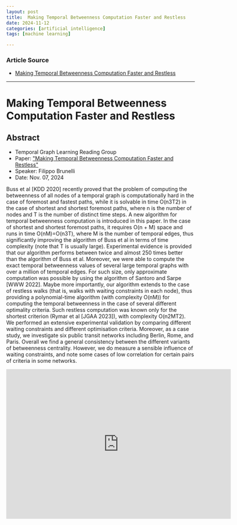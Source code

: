 ```yaml
---
layout: post
title:  Making Temporal Betweenness Computation Faster and Restless
date: 2024-11-12
categories: [artificial intelligence]
tags: [machine learning]

---
```


### Article Source


* [Making Temporal Betweenness Computation Faster and Restless](https://www.youtube.com/watch?v=jH0m-gjJ72c)

---



# Making Temporal Betweenness Computation Faster and Restless


## Abstract

* Temporal Graph Learning Reading Group
* Paper: ["Making Temporal Betweenness Computation Faster and Restless"](https://dl.acm.org/doi/10.1145/3637528.3671825)
* Speaker: Filippo Brunelli
* Date: Nov. 07, 2024

Buss et al [KDD 2020] recently proved that the problem of computing the betweenness of all nodes of a temporal graph is computationally hard in the case of foremost and fastest paths, while it is solvable in time O(n3T2) in the case of shortest and shortest foremost paths, where n is the number of nodes and T is the number of distinct time steps. A new algorithm for temporal betweenness computation is introduced in this paper. In the case of shortest and shortest foremost paths, it requires O(n + M) space and runs in time O(nM)=O(n3T), where M is the number of temporal edges, thus significantly improving the algorithm of Buss et al in terms of time complexity (note that T is usually large). Experimental evidence is provided that our algorithm performs between twice and almost 250 times better than the algorithm of Buss et al. Moreover, we were able to compute the exact temporal betweenness values of several large temporal graphs with over a million of temporal edges. For such size, only approximate computation was possible by using the algorithm of Santoro and Sarpe [WWW 2022]. Maybe more importantly, our algorithm extends to the case of restless walks (that is, walks with waiting constraints in each node), thus providing a polynomial-time algorithm (with complexity O(nM)) for computing the temporal betweenness in the case of several different optimality criteria. Such restless computation was known only for the shortest criterion (Rymar et al [JGAA 2023]), with complexity O(n2MT2). We performed an extensive experimental validation by comparing different waiting constraints and different optimisation criteria. Moreover, as a case study, we investigate six public transit networks including Berlin, Rome, and Paris. Overall we find a general consistency between the different variants of betweenness centrality. However, we do measure a sensible influence of waiting constraints, and note some cases of low correlation for certain pairs of criteria in some networks.

<iframe width="600" height="400" src="https://www.youtube.com/embed/jH0m-gjJ72c?si=WQnwoujGgUhHe0i7" title="YouTube video player" frameborder="0" allow="accelerometer; autoplay; clipboard-write; encrypted-media; gyroscope; picture-in-picture; web-share" referrerpolicy="strict-origin-when-cross-origin" allowfullscreen></iframe>